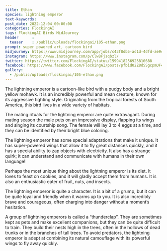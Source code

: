 ```yaml
---
title: Ethan
species: lightning emperor
text-keywords: 
post_date: 2022-12-04 00:00:00
categories: FlockingAI
tags: FlockingAI Birds MidJourney 
header      :
  teaser    : /public/uploads/flockingai/105-ethan.png
prompt: super powered art, cartoon bird
midjourney: https://www.midjourney.com/app/jobs/c43f8db5-ad1d-4dfd-ae9c-3a7b9fa71f5c
instagram: https://www.instagram.com/p/ClwBFjsqbzl/
twitter: https://twitter.com/FlockingAI/status/1599418256925810688
facebook: https://www.facebook.com/FlockingAI/posts/pfbid02Z8dSSgcpmUF456GJjVRqBodn3nfHSudSPR4NYfc5gyqz2QKDAk5XLT5Zicdgqor7l
gallery: 
  - /public/uploads/flockingai/105-ethan.png
---
```


The lightning emperor is a cartoon-like bird with a pudgy body and a bright yellow mohawk. It is an incredibly powerful and mean creature, known for its aggressive fighting style. Originating from the tropical forests of South America, this bird lives in a wide variety of habitats. 

The mating rituals for the lightning emperor are quite extravagant. During mating season the male puts on an impressive display, flapping its wings and singing its courtship song. The female will lay 3 to 4 eggs at a time, and they can be identified by their bright blue coloring.

The lightning emperor has some special adaptations that make it unique. It has super-powered wings that allow it to fly great distances quickly, and it has a special ability to zap objects with electricity. It also has a strange quirk; it can understand and communicate with humans in their own language!

Perhaps the most unique thing about the lightning emperor is its diet. It loves to feast on cookies, and it will gladly accept them from humans. It is also an enthusiastic eater of fruit, nuts, and insects.

The lightning emperor is quite a character. It is a bit of a grump, but it can be quite loyal and friendly when it warms up to you. It is also incredibly brave and courageous, often charging into danger without a moment’s hesitation.

A group of lightning emperors is called a “thunderclap”. They are sometimes kept as pets and make excellent companions, but they can be quite difficult to train. They build their nests high in the trees, often in the hollows of dead trunks or in the branches of tall trees. To avoid predators, the lightning emperor is adept at combining its natural camouflage with its powerful wings to fly away quickly.

